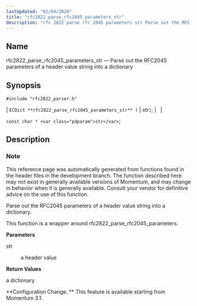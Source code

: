 ```yaml
---
lastUpdated: "02/04/2020"
title: "rfc2822_parse_rfc2045_parameters_str"
description: "rfc 2822 parse rfc 2045 parameters str Parse out the RFC 2045 parameters of a header value string into a dictionary EC Dict rfc 2822 parse rfc 2045 parameters str str const char str This reference page was automatically generated from functions found in the header files in the development..."
---
```


<a name="apis.rfc2822_parse_rfc2045_parameters_str"></a> 
## Name

rfc2822_parse_rfc2045_parameters_str — Parse out the RFC2045 parameters of a header value string into a dictionary

## Synopsis

`#include "rfc2822_parser.h"`

| `ECDict **rfc2822_parse_rfc2045_parameters_str** (` | <var class="pdparam">str</var>`)`; |   |

`const char * <var class="pdparam">str</var>`;<a name="idp58769104"></a> 
## Description

### Note

This reference page was automatically generated from functions found in the header files in the development branch. The function described here may not exist in generally available versions of Momentum, and may change in behavior when it is generally available. Consult your vendor for definitive advice on the use of this function.

Parse out the RFC2045 parameters of a header value string into a dictionary.

This function is a wrapper around rfc2822_parse_rfc2045_parameters.

**<a name="idp58772528"></a> Parameters**

<dl class="variablelist">

<dt>str</dt>

<dd>

a header value

</dd>

</dl>

**<a name="idp58775232"></a> Return Values**

a dictionary

**Configuration Change. ** This feature is available starting from Momentum 3.1.